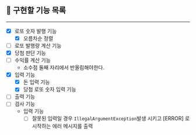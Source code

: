 ## 🔎 구현할 기능 목록
***

- [x] 로또 숫자 발행 기능
  - [x] 오름차순 정렬
- [ ] 로또 발행량 계산 기능
- [x] 당첨 판단 기능
- [ ] 수익률 계산 기능
  - 소수점 둘째 자리에서 반올림해야한다.
- [x] 입력 기능
  - [x] 돈 입력 기능
  - [x] 당첨 로또 숫자 입력 기능
- [ ] 출력 기능
- [ ] 검사 기능
  - 입력 기능
    - [ ] 잘못된 입력일 경우 `IllegalArgumentException`발생 시키고 [ERROR] 로 시작하는 에러 메시지를 출력